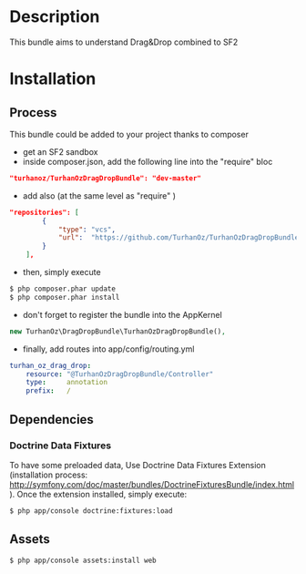 # Description
This bundle aims to understand Drag&Drop combined to SF2

# Installation
## Process
This bundle could be added to your project thanks to composer
- get an SF2 sandbox
- inside composer.json, add the following line into the "require" bloc
```json
"turhanoz/TurhanOzDragDropBundle": "dev-master"
```
- add also (at the same level as "require" )
```json
"repositories": [
        {
            "type": "vcs",
            "url":  "https://github.com/TurhanOz/TurhanOzDragDropBundle.git"
        }
    ],
```
- then, simply execute
```bash 
$ php composer.phar update
$ php composer.phar install
```
- don't forget to register the bundle into the AppKernel
```php
new TurhanOz\DragDropBundle\TurhanOzDragDropBundle(),
```
- finally, add routes into app/config/routing.yml
```yaml
turhan_oz_drag_drop:
    resource: "@TurhanOzDragDropBundle/Controller"
    type:     annotation
    prefix:   /
```
## Dependencies
### Doctrine Data Fixtures
To have some preloaded data, Use Doctrine Data Fixtures Extension (installation process: http://symfony.com/doc/master/bundles/DoctrineFixturesBundle/index.html).
Once the extension installed, simply execute:
```bash
$ php app/console doctrine:fixtures:load
```
## Assets
```bash
$ php app/console assets:install web
```
